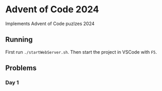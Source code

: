 # Advent of Code 2024

Implements Advent of Code puzlzes 2024

## Running

First run `./startWebServer.sh`.
Then start the project in VSCode with `F5`.

## Problems

### Day 1